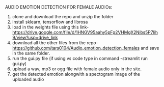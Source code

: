 AUDIO EMOTION DETECTION FOR FEMALE AUDIOs:

1. clone and download the repo and unzip the folder
2. install sklearn, tensorflow and librosa
3. load in the weights file using this link- https://drive.google.com/file/d/1HNGV95aahy5pFp2VHMgX2Nibs5P7lih9/view?usp=drive_link
4. download all the other files from the repo- https://github.com/tars0104/Audio_emotion_detection_females and save in the same folder. 
5. run the gui.py file (if using vs code type in command -streamlit run gui.py)
6. upload a wav, mp3 or ogg file with female audio only in the site.
7. get the detected emotion alongwith a spectogram image of the uploaded audio
